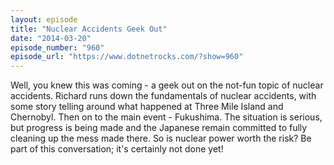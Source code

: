 ```yaml
---
layout: episode
title: "Nuclear Accidents Geek Out"
date: "2014-03-20"
episode_number: "960"
episode_url: "https://www.dotnetrocks.com/?show=960"
---
```


Well, you knew this was coming - a geek out on the not-fun topic of nuclear accidents. Richard runs down the fundamentals of nuclear accidents, with some story telling around what happened at Three Mile Island and Chernobyl. Then on to the main event - Fukushima. The situation is serious, but progress is being made and the Japanese remain committed to fully cleaning up the mess made there. So is nuclear power worth the risk? Be part of this conversation; it's certainly not done yet!
